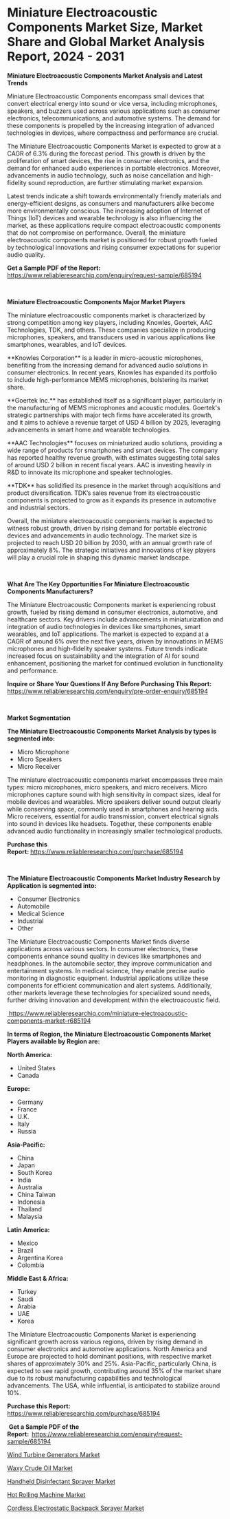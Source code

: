 <p><h1>Miniature Electroacoustic Components Market Size, Market Share and Global Market Analysis Report, 2024 - 2031</h1></p><p><strong>Miniature Electroacoustic Components Market Analysis and Latest Trends</strong></p>
<p><p>Miniature Electroacoustic Components encompass small devices that convert electrical energy into sound or vice versa, including microphones, speakers, and buzzers used across various applications such as consumer electronics, telecommunications, and automotive systems. The demand for these components is propelled by the increasing integration of advanced technologies in devices, where compactness and performance are crucial.</p><p>The Miniature Electroacoustic Components Market is expected to grow at a CAGR of 6.3% during the forecast period. This growth is driven by the proliferation of smart devices, the rise in consumer electronics, and the demand for enhanced audio experiences in portable electronics. Moreover, advancements in audio technology, such as noise cancellation and high-fidelity sound reproduction, are further stimulating market expansion.</p><p>Latest trends indicate a shift towards environmentally friendly materials and energy-efficient designs, as consumers and manufacturers alike become more environmentally conscious. The increasing adoption of Internet of Things (IoT) devices and wearable technology is also influencing the market, as these applications require compact electroacoustic components that do not compromise on performance. Overall, the miniature electroacoustic components market is positioned for robust growth fueled by technological innovations and rising consumer expectations for superior audio quality.</p></p>
<p><strong>Get a Sample PDF of the Report:&nbsp;</strong> <a href="https://www.reliableresearchiq.com/enquiry/request-sample/685194?utm_campaign=103&utm_medium=2&utm_source=Github&utm_content=ia&utm_term=20102024&utm_id=miniature-electroacoustic-components">https://www.reliableresearchiq.com/enquiry/request-sample/685194</a></p>
<p>&nbsp;</p>
<p><strong>Miniature Electroacoustic Components Major Market Players</strong></p>
<p><p>The miniature electroacoustic components market is characterized by strong competition among key players, including Knowles, Goertek, AAC Technologies, TDK, and others. These companies specialize in producing microphones, speakers, and transducers used in various applications like smartphones, wearables, and IoT devices.</p><p>**Knowles Corporation** is a leader in micro-acoustic microphones, benefiting from the increasing demand for advanced audio solutions in consumer electronics. In recent years, Knowles has expanded its portfolio to include high-performance MEMS microphones, bolstering its market share.</p><p>**Goertek Inc.** has established itself as a significant player, particularly in the manufacturing of MEMS microphones and acoustic modules. Goertek's strategic partnerships with major tech firms have accelerated its growth, and it aims to achieve a revenue target of USD 4 billion by 2025, leveraging advancements in smart home and wearable technologies.</p><p>**AAC Technologies** focuses on miniaturized audio solutions, providing a wide range of products for smartphones and smart devices. The company has reported healthy revenue growth, with estimates suggesting total sales of around USD 2 billion in recent fiscal years. AAC is investing heavily in R&D to innovate its microphone and speaker technologies.</p><p>**TDK** has solidified its presence in the market through acquisitions and product diversification. TDK’s sales revenue from its electroacoustic components is projected to grow as it expands its presence in automotive and industrial sectors.</p><p>Overall, the miniature electroacoustic components market is expected to witness robust growth, driven by rising demand for portable electronic devices and advancements in audio technology. The market size is projected to reach USD 20 billion by 2030, with an annual growth rate of approximately 8%. The strategic initiatives and innovations of key players will play a crucial role in shaping this dynamic market landscape.</p></p>
<p>&nbsp;</p>
<p><strong>What Are The Key Opportunities For Miniature Electroacoustic Components Manufacturers?</strong></p>
<p><p>The Miniature Electroacoustic Components market is experiencing robust growth, fueled by rising demand in consumer electronics, automotive, and healthcare sectors. Key drivers include advancements in miniaturization and integration of audio technologies in devices like smartphones, smart wearables, and IoT applications. The market is expected to expand at a CAGR of around 6% over the next five years, driven by innovations in MEMS microphones and high-fidelity speaker systems. Future trends indicate increased focus on sustainability and the integration of AI for sound enhancement, positioning the market for continued evolution in functionality and performance.</p></p>
<p><strong>Inquire or Share Your Questions If Any Before Purchasing This Report:</strong> <a href="https://www.reliableresearchiq.com/enquiry/pre-order-enquiry/685194?utm_campaign=103&utm_medium=2&utm_source=Github&utm_content=ia&utm_term=20102024&utm_id=miniature-electroacoustic-components">https://www.reliableresearchiq.com/enquiry/pre-order-enquiry/685194</a></p>
<p>&nbsp;</p>
<p><strong>Market Segmentation</strong></p>
<p><strong>The Miniature Electroacoustic Components Market Analysis by types is segmented into:</strong></p>
<p><ul><li>Micro Microphone</li><li>Micro Speakers</li><li>Micro Receiver</li></ul></p>
<p><p>The miniature electroacoustic components market encompasses three main types: micro microphones, micro speakers, and micro receivers. Micro microphones capture sound with high sensitivity in compact sizes, ideal for mobile devices and wearables. Micro speakers deliver sound output clearly while conserving space, commonly used in smartphones and hearing aids. Micro receivers, essential for audio transmission, convert electrical signals into sound in devices like headsets. Together, these components enable advanced audio functionality in increasingly smaller technological products.</p></p>
<p><strong>Purchase this Report:&nbsp;</strong><a href="https://www.reliableresearchiq.com/purchase/685194?utm_campaign=103&utm_medium=2&utm_source=Github&utm_content=ia&utm_term=20102024&utm_id=miniature-electroacoustic-components">https://www.reliableresearchiq.com/purchase/685194</a></p>
<p>&nbsp;</p>
<p><strong>The Miniature Electroacoustic Components Market Industry Research by Application is segmented into:</strong></p>
<p><ul><li>Consumer Electronics</li><li>Automobile</li><li>Medical Science</li><li>Industrial</li><li>Other</li></ul></p>
<p><p>The Miniature Electroacoustic Components Market finds diverse applications across various sectors. In consumer electronics, these components enhance sound quality in devices like smartphones and headphones. In the automobile sector, they improve communication and entertainment systems. In medical science, they enable precise audio monitoring in diagnostic equipment. Industrial applications utilize these components for efficient communication and alert systems. Additionally, other markets leverage these technologies for specialized sound needs, further driving innovation and development within the electroacoustic field.</p></p>
<p><a href="https://www.reliableresearchiq.com/miniature-electroacoustic-components-market-r685194?utm_campaign=103&utm_medium=2&utm_source=Github&utm_content=ia&utm_term=20102024&utm_id=miniature-electroacoustic-components">&nbsp;https://www.reliableresearchiq.com/miniature-electroacoustic-components-market-r685194</a></p>
<p><strong>In terms of Region, the Miniature Electroacoustic Components Market Players available by Region are:</strong></p>
<p>
    <p> <strong> North America: </strong>
        <ul>
            <li>United States</li>
            <li>Canada</li>
        </ul>
        </p> 
    <p> <strong> Europe: </strong>
        <ul>
            <li>Germany</li>
            <li>France</li>
            <li>U.K.</li>
            <li>Italy</li>
            <li>Russia</li>
        </ul>
        </p> 
    <p> <strong> Asia-Pacific: </strong>
        <ul>
            <li>China</li>
            <li>Japan</li>
            <li>South Korea</li>
            <li>India</li>
            <li>Australia</li>
            <li>China Taiwan</li>
            <li>Indonesia</li>
            <li>Thailand</li>
            <li>Malaysia</li>
        </ul>
        </p> 
    <p> <strong> Latin America: </strong>
        <ul>
            <li>Mexico</li>
            <li>Brazil</li>
            <li>Argentina Korea</li>
            <li>Colombia</li>
        </ul>
        </p> 
    <p> <strong> Middle East & Africa: </strong>
        <ul>
            <li>Turkey</li>
            <li>Saudi</li>
            <li>Arabia</li>
            <li>UAE</li>
            <li>Korea</li>
        </ul>
    </p>
    </p>
<p><p>The Miniature Electroacoustic Components Market is experiencing significant growth across various regions, driven by rising demand in consumer electronics and automotive applications. North America and Europe are projected to hold dominant positions, with respective market shares of approximately 30% and 25%. Asia-Pacific, particularly China, is expected to see rapid growth, contributing around 35% of the market share due to its robust manufacturing capabilities and technological advancements. The USA, while influential, is anticipated to stabilize around 10%.</p></p>
<p><strong>Purchase this Report: </strong><a href="https://www.reliableresearchiq.com/purchase/685194?utm_campaign=103&utm_medium=2&utm_source=Github&utm_content=ia&utm_term=20102024&utm_id=miniature-electroacoustic-components">https://www.reliableresearchiq.com/purchase/685194</a></p>
<p>&nbsp;<strong>Get a Sample PDF of the Report:&nbsp;&nbsp;</strong><a href="https://www.reliableresearchiq.com/enquiry/request-sample/685194?utm_campaign=103&utm_medium=2&utm_source=Github&utm_content=ia&utm_term=20102024&utm_id=miniature-electroacoustic-components">https://www.reliableresearchiq.com/enquiry/request-sample/685194</a></p>
<p><strong></strong></p>
<p><p><a href="https://www.linkedin.com/pulse/emerging-trends-wind-turbine-generators-market-global-outlook-tuyce?utm_campaign=103&utm_medium=2&utm_source=Github&utm_content=ia&utm_term=20102024&utm_id=miniature-electroacoustic-components">Wind Turbine Generators Market</a></p><p><a href="https://medium.com/@loree7bmunk/pulse-of-waxy-crude-oil-rhythms-of-change-and-market-resonance-2024-2031-95896c922286?utm_campaign=103&utm_medium=2&utm_source=Github&utm_content=ia&utm_term=20102024&utm_id=miniature-electroacoustic-components">Waxy Crude Oil Market</a></p><p><a href="https://github.com/radmanjxendrisczn/Market-Research-Report-List-1/blob/main/handheld-disinfectant-sprayer-market.md?utm_campaign=103&utm_medium=2&utm_source=Github&utm_content=ia&utm_term=20102024&utm_id=miniature-electroacoustic-components">Handheld Disinfectant Sprayer Market</a></p><p><a href="https://issuu.com/reportprime-2/docs/hot-rolling-machine-market-size-203_8edc877c75acbc?utm_campaign=103&utm_medium=2&utm_source=Github&utm_content=ia&utm_term=20102024&utm_id=miniature-electroacoustic-components">Hot Rolling Machine Market</a></p><p><a href="https://github.com/brookiqhurne/Market-Research-Report-List-1/blob/main/cordless-electrostatic-backpack-sprayer-market.md?utm_campaign=103&utm_medium=2&utm_source=Github&utm_content=ia&utm_term=20102024&utm_id=miniature-electroacoustic-components">Cordless Electrostatic Backpack Sprayer Market</a></p></p>